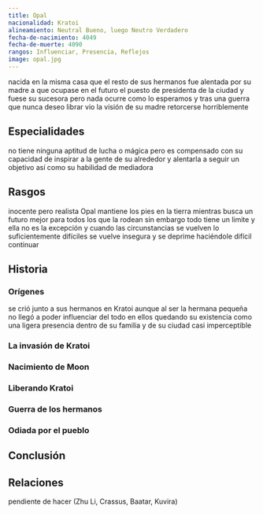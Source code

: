 ```yaml
---
title: Opal
nacionalidad: Kratoi
alineamiento: Neutral Bueno, luego Neutro Verdadero
fecha-de-nacimiento: 4049
fecha-de-muerte: 4090
rangos: Influenciar, Presencia, Reflejos
image: opal.jpg
---
```


nacida en la misma casa que el resto de sus hermanos fue alentada por su madre a que ocupase en el futuro el puesto de presidenta de la ciudad y fuese su sucesora pero nada ocurre como lo esperamos y tras una guerra que nunca deseo librar vio la visión de su madre retorcerse horriblemente

## Especialidades

no tiene ninguna aptitud de lucha o mágica pero es compensado con su capacidad de inspirar a la gente de su alrededor y alentarla a seguir un objetivo así como su habilidad de mediadora

## Rasgos

inocente pero realista Opal mantiene los pies en la tierra mientras busca un futuro mejor para todos los que la rodean sin embargo todo tiene un limite y ella no es la excepción y cuando las circunstancias se vuelven lo suficientemente difíciles se vuelve insegura y se deprime haciéndole difícil continuar

## Historia

### Orígenes

se crió junto a sus hermanos en Kratoi aunque al ser la hermana pequeña no llegó a poder influenciar del todo en ellos quedando su existencia como una ligera presencia dentro de su familia y de su ciudad casi imperceptible

### La invasión de Kratoi



### Nacimiento de Moon



### Liberando Kratoi



### Guerra de los hermanos



### Odiada por el pueblo



## Conclusión



## Relaciones

pendiente de hacer (Zhu Li, Crassus, Baatar, Kuvira)